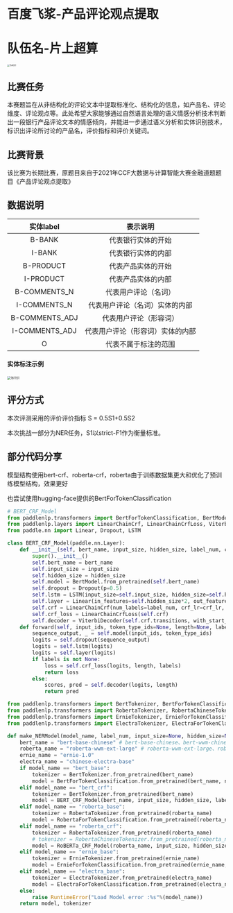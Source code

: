 # 百度飞浆-产品评论观点提取

# 队伍名-片上超算

<img src="image/154051.jpg" alt="154051" style="zoom: 33%;" />

## 比赛任务

本赛题旨在从非结构化的评论文本中提取标准化、结构化的信息，如产品名、评论维度、评论观点等。此处希望大家能够通过自然语言处理的语义情感分析技术判断出一段银行产品评论文本的情感倾向，并能进一步通过语义分析和实体识别技术，标识出评论所讨论的产品名，评价指标和评价关键词。

## 比赛背景

该比赛为长期比赛，原题目来自于2021年CCF大数据与计算智能大赛金融道题题目《产品评论观点提取》



## 数据说明

|   实体label    |             表示说明             |
| :------------: | :------------------------------: |
|     B-BANK     |        代表银行实体的开始        |
|     I-BANK     |        代表银行实体的内部        |
|   B-PRODUCT    |        代表产品实体的开始        |
|   I-PRODUCT    |        代表产品实体的内部        |
|  B-COMMENTS_N  |       代表用户评论（名词）       |
|  I-COMMENTS_N  |  代表用户评论（名词）实体的内部  |
| B-COMMENTS_ADJ |      代表用户评论（形容词）      |
| I-COMMENTS_ADJ | 代表用户评论（形容词）实体的内部 |
|       O        |       代表不属于标注的范围       |



#### 实体标注示例

<img src="image/161151.jpg" alt="161151" style="zoom:50%;" />

## 评分方式

本次评测采用的评价评价指标 S = 0.5S1+0.5S2

本次挑战一部分为NER任务，S1以strict-F1作为衡量标准。

## 部分代码分享

模型结构使用bert-crf、roberta-crf，roberta由于训练数据集更大和优化了预训练模型结构，效果更好

也尝试使用hugging-face提供的BertForTokenClassification

```python
# BERT_CRF_Model
from paddlenlp.transformers import BertForTokenClassification, BertModel
from paddlenlp.layers import LinearChainCrf, LinearChainCrfLoss, ViterbiDecoder
from paddle.nn import Linear, Dropout, LSTM

class BERT_CRF_Model(paddle.nn.Layer):
    def __init__(self, bert_name, input_size, hidden_size, label_num, crf_lr):
        super().__init__()
        self.bert_name = bert_name
        self.input_size = input_size
        self.hidden_size = hidden_size
        self.model = BertModel.from_pretrained(self.bert_name)
        self.dropout = Dropout(p=0.5)
        self.lstm = LSTM(input_size=self.input_size, hidden_size=self.hidden_size, num_layers=1, direction="bidirectional", dropout=0.5)
        self.layer = Linear(in_features=self.hidden_size*2, out_features=label_num)
        self.crf = LinearChainCrf(num_labels=label_num, crf_lr=crf_lr, with_start_stop_tag=False)
        self.crf_loss = LinearChainCrfLoss(self.crf)
        self.decoder = ViterbiDecoder(self.crf.transitions, with_start_stop_tag=False)
    def forward(self, input_ids, token_type_ids=None, length=None, labels=None):
        sequence_output, _ = self.model(input_ids, token_type_ids)
        logits = self.dropout(sequence_output)
        logits = self.lstm(logits)
        logits = self.layer(logits)
        if labels is not None:
            loss = self.crf_loss(logits, length, labels)
            return loss
        else:
            scores, pred = self.decoder(logits, length)
            return pred
```

```python
from paddlenlp.transformers import BertTokenizer, BertForTokenClassification
from paddlenlp.transformers import RobertaTokenizer, RobertaChineseTokenizer, RobertaForTokenClassification
from paddlenlp.transformers import ErnieTokenizer, ErnieForTokenClassification
from paddlenlp.transformers import ElectraTokenizer, ElectraForTokenClassification

def make_NERModel(model_name, label_num, input_size=None, hidden_size=None):
    bert_name = "bert-base-chinese" # bert-base-chinese、bert-wwm-chinese、bert-wwm-ext-chinese
    roberta_name = "roberta-wwm-ext-large" # roberta-wwm-ext-large、roberta-wwm-ext
    ernie_name = "ernie-1.0" 
    electra_name = "chinese-electra-base"
    if model_name == "bert_base":
        tokenizer = BertTokenizer.from_pretrained(bert_name)
        model = BertForTokenClassification.from_pretrained(bert_name, num_classes=label_num, dropout=0.1)
    elif model_name == "bert_crf":
        tokenizer = BertTokenizer.from_pretrained(bert_name)
        model = BERT_CRF_Model(bert_name, input_size, hidden_size, label_num, crf_lr=100)
    elif model_name == "roberta_base":
        tokenizer = RobertaTokenizer.from_pretrained(roberta_name)
        model = RobertaForTokenClassification.from_pretrained(roberta_name, num_classes=label_num, dropout=0.1)
    elif model_name == "roberta_crf":
        tokenizer = RobertaTokenizer.from_pretrained(roberta_name)
        # tokenizer = RobertaChineseTokenizer.from_pretrained(roberta_name)
        model = RoBERTa_CRF_Model(roberta_name, input_size, hidden_size, label_num, crf_lr=100)
    elif model_name == "ernie_base":
        tokenizer = ErnieTokenizer.from_pretrained(ernie_name)
        model = ErnieForTokenClassification.from_pretrained(ernie_name, num_classes=label_num, dropout=0.5)
    elif model_name == "electra_base":
        tokenizer = ElectraTokenizer.from_pretrained(electra_name)
        model = ElectraForTokenClassification.from_pretrained(electra_name, num_classes=label_num)
    else:
        raise RuntimeError("Load Model error :%s"%(model_name))
    return model, tokenizer
```

